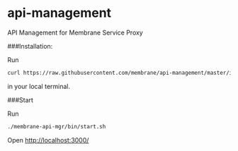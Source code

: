# api-management
API Management for Membrane Service Proxy

###Installation:

Run
```bash
curl https://raw.githubusercontent.com/membrane/api-management/master/install.sh | sh
```
in your local terminal.

###Start
  
Run
```bash 
./membrane-api-mgr/bin/start.sh
```
Open [http://localhost:3000/](http://localhost:3000/)
